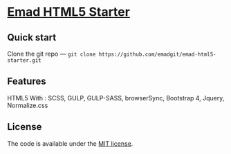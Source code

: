 # [Emad HTML5 Starter](https://emaddehnavi.com/)

## Quick start

 Clone the git repo — `git clone
   https://github.com/emadgit/emad-html5-starter.git`


## Features

HTML5 With : SCSS, GULP, GULP-SASS, browserSync, Bootstrap 4, Jquery, Normalize.css


## License

The code is available under the [MIT license](LICENSE).
